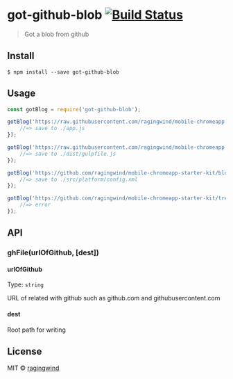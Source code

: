 # got-github-blob [![Build Status](https://travis-ci.org/ragingwind/got-github-blob.svg?branch=master)](https://travis-ci.org/ragingwind/got-github-blob)

> Got a blob from github


## Install

```
$ npm install --save got-github-blob
```


## Usage

```js
const gotBlog = require('got-github-blob');

gotBlog('https://raw.githubusercontent.com/ragingwind/mobile-chromeapp-starter-kit/patch/app.js').then(() => {
	//=> save to ./app.js
});

gotBlog('https://raw.githubusercontent.com/ragingwind/mobile-chromeapp-starter-kit/patch/gulpfile.js', './dist').then(() => {
	//=> save to ./dist/gulpfile.js
});

gotBlog('https://github.com/ragingwind/mobile-chromeapp-starter-kit/blob/master/src/platform/config.xml').then(() => {
	//=> save to ./src/platform/config.xml
});

gotBlog('https://github.com/ragingwind/mobile-chromeapp-starter-kit/tree/master/src').catch(err => {
	//=> error
});
```


## API

### ghFile(urlOfGithub, [dest])

#### urlOfGithub

Type: `string`

URL of related with github such as github.com and githubusercontent.com

#### dest

Root path for writing

## License

MIT © [ragingwind](http://ragingwind.me)
